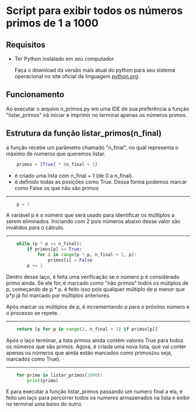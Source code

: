 # Script para exibir todos os números primos de 1 a 1000

## Requisitos

- Ter Python instalado em seu computador

    Faça o download da versão mais atual do python para seu sistema operacional no site oficial da linguagem [python.org](https://www.python.org/downloads/).


## Funcionamento

Ao executar o arquivo n_primos.py em uma IDE de sua preferência a função "listar_primos" irá iniciar e imprimir no terminal apenas os números primos.

## Estrutura da função listar_primos(n_final)

a função recebe um parâmetro chamado "n_final", no qual representa o máximo de numeros que queremos listar. 

```python
    primos = [True] * (n_final + 1)
```
- é criado uma lista com n_final + 1 (de 0 a n_final).
- é definido todas as posições como True. Dessa forma podemos marcar como False os que não são primos

___

```Python
    p = 2
```
A variável p é o número que será usado para identificar os múltiplos a serem eliminados. Iniciando com 2 pois números abaixo desse valor são inválidos para o cálculo.

___

```Python
    while (p * p <= n_final):
        if primos[p] == True:
            for i in range(p * p, n_final + 1, p):
                primos[i] = False
        p += 1
```
Dentro desse laço, é feita uma verificação se o número p é considerado primo ainda. Se ele for, é marcado como "não primos" todos os mútiplos de p, começando de p * p. é feito isso pois qualquer múltiplo de p menor que p*p já foi marcado por múltiplos anteriores.

Após marcar os múltiplos de p, é incrementando p para o próximo número e o processo se repete.
___

```Python
    return [p for p in range(2, n_final + 1) if primos[p]]

```
Após o laço terminar, a lista primos ainda contém valores True para todos os números que são primos. Agora, é criada uma nova lista, que vai conter apenas os números que ainda estão marcados como primos(ou seja, marcados como True).

___


```Python
    for primo in listar_primos(1000):
        print(primo)

```
E para executar a função listar_primos passando um numero final a ela, é feito um laço para percorrer todos os numeros armazenados na lista e exibir no terminal uma baixo do outro.